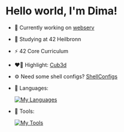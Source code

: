 # Hello world, I'm Dima!
- 🔭 Currently working on [webserv](https://github.com/oliferovych/webserv)
- 🌱 Studying at 42 Heilbronn
- ⚡ 42 Core Curriculum
- ❤️‍🔥 Highlight: [Cub3d](https://github.com/oliferovych/cub3d)
- ⚙️ Need some shell configs? [ShellConfigs](https://github.com/oliferovych/ShellConfigs)
- 📜 Languages:
  
     [![My Languages](https://skillicons.dev/icons?i=c,cpp,go,bash)](https://skillicons.dev)

- 🔧 Tools:
    
     [![My Tools](https://skillicons.dev/icons?i=vscode,git,docker,github,notion)](https://skillicons.dev)
